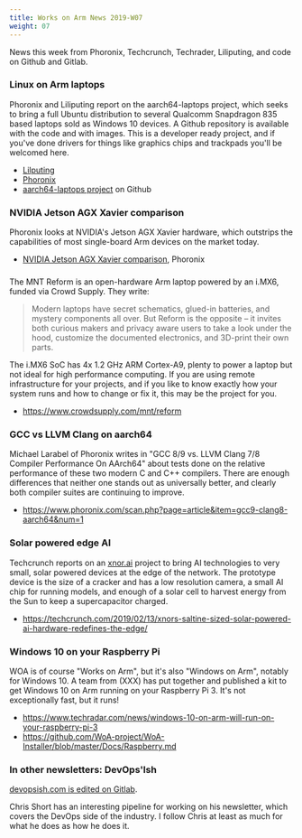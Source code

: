 ```yaml
---
title: Works on Arm News 2019-W07
weight: 07
---
```


News this week from Phoronix, Techcrunch, Techrader, Liliputing, 
and code on Github and Gitlab. 

### Linux on Arm laptops

Phoronix and Liliputing report on the aarch64-laptops project, which seeks to bring
a full Ubuntu distribution to several Qualcomm Snapdragon 835 based
laptops sold as Windows 10 devices. A Github repository is available
with the code and with images. This is a developer ready project, and
if you've done drivers for things like graphics chips and trackpads
you'll be welcomed here.
    
* [Lilputing](https://liliputing.com/2019/02/now-you-can-run-linux-on-some-arm-laptops-designed-for-windows-10-on-arm.html)
* [Phoronix](https://www.phoronix.com/scan.php?page=news_item&px=Linux-On-The-Win-Arm-Laptops)
* [aarch64-laptops project](https://github.com/aarch64-laptops) on Github

### NVIDIA Jetson AGX Xavier comparison

Phoronix looks at NVIDIA's Jetson AGX Xavier hardware, which 
outstrips the capabilities of most single-board Arm devices
on the market today.

* [NVIDIA Jetson AGX Xavier comparison](https://www.phoronix.com/scan.php?page=article&item=nvidia-xavier-carmel&num=1), Phoronix

###

The MNT Reform is an open-hardware Arm laptop powered by an i.MX6,
funded via Crowd Supply. They write:

> Modern laptops have secret schematics, glued-in batteries, and
mystery components all over. But Reform is the opposite – it invites
both curious makers and privacy aware users to take a look under
the hood, customize the documented electronics, and 3D-print their
own parts.

The i.MX6 SoC has 4x 1.2 GHz ARM Cortex-A9, plenty to power a laptop
but not ideal for high performance computing. If you are using 
remote infrastructure for your projects, and if you like to know
exactly how your system runs and how to change or fix it, this may
be the project for you.

* https://www.crowdsupply.com/mnt/reform

### GCC vs LLVM Clang on aarch64

Michael Larabel of Phoronix writes in 
"GCC 8/9 vs. LLVM Clang 7/8 Compiler Performance On AArch64"
about tests done on the relative performance of these two
modern C and C++ compilers. There are enough differences
that neither one stands out as universally better, and 
clearly both compiler suites are continuing to improve.

* https://www.phoronix.com/scan.php?page=article&item=gcc9-clang8-aarch64&num=1

### Solar powered edge AI

Techcrunch reports on an [xnor.ai](https://www.xnor.ai/) project to
bring AI technologies to very small, solar powered devices at the edge
of the network. The prototype device is the size of a cracker and has
a low resolution camera, a small AI chip for running models, and enough
of a solar cell to harvest energy from the Sun to keep a supercapacitor
charged.

* https://techcrunch.com/2019/02/13/xnors-saltine-sized-solar-powered-ai-hardware-redefines-the-edge/

### Windows 10 on your Raspberry Pi

WOA is of course "Works on Arm", but it's also "Windows on Arm", notably
for Windows 10. A team from (XXX) has put together and published a kit
to get Windows 10 on Arm running on your Raspberry Pi 3. It's not exceptionally
fast, but it runs!

* https://www.techradar.com/news/windows-10-on-arm-will-run-on-your-raspberry-pi-3
* https://github.com/WoA-project/WoA-Installer/blob/master/Docs/Raspberry.md

### In other newsletters: DevOps'Ish

[devopsish.com is edited on Gitlab](https://gitlab.com/chrisshort/devopsish.com). 

Chris Short has an interesting pipeline for working on his newsletter,
which covers the DevOps side of the industry. I follow Chris at least
as much for what he does as how he does it.

